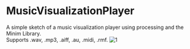 # MusicVisualizationPlayer

A simple sketch of a music visualization player using processing and the Minim Library.<br/>
Supports .wav, .mp3, .aiff, .au, .midi, .rmf.
![1](https://github.com/Eumenides-K/MusicVisualizationPlayer/assets/47940328/f0a224b9-3bbf-44a6-aca1-02799be36236)
